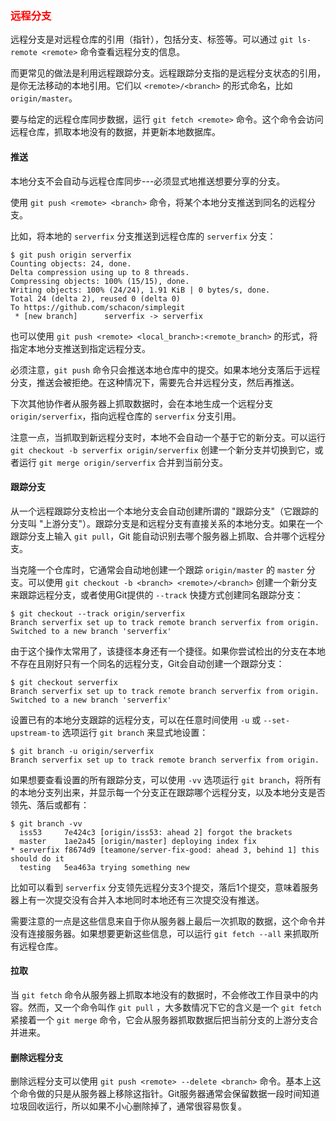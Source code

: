 ### <font color=red>远程分支</font>

远程分支是对远程仓库的引用（指针），包括分支、标签等。可以通过 ```git ls-remote <remote>``` 命令查看远程分支的信息。

而更常见的做法是利用远程跟踪分支。远程跟踪分支指的是远程分支状态的引用，是你无法移动的本地引用。它们以 ```<remote>/<branch>``` 的形式命名，比如 ```origin/master```。

要与给定的远程仓库同步数据，运行 ```git fetch <remote>``` 命令。这个命令会访问远程仓库，抓取本地没有的数据，并更新本地数据库。

#### 推送
本地分支不会自动与远程仓库同步---必须显式地推送想要分享的分支。

使用 ```git push <remote> <branch>``` 命令，将某个本地分支推送到同名的远程分支。

比如，将本地的 ```serverfix``` 分支推送到远程仓库的 ```serverfix``` 分支：
```
$ git push origin serverfix
Counting objects: 24, done.
Delta compression using up to 8 threads.
Compressing objects: 100% (15/15), done.
Writing objects: 100% (24/24), 1.91 KiB | 0 bytes/s, done.
Total 24 (delta 2), reused 0 (delta 0)
To https://github.com/schacon/simplegit
 * [new branch]      serverfix -> serverfix
```

也可以使用 ```git push <remote> <local_branch>:<remote_branch>``` 的形式，将指定本地分支推送到指定远程分支。

必须注意，```git push``` 命令只会推送本地仓库中的提交。如果本地分支落后于远程分支，推送会被拒绝。在这种情况下，需要先合并远程分支，然后再推送。


下次其他协作者从服务器上抓取数据时，会在本地生成一个远程分支 ```origin/serverfix```，指向远程仓库的 ```serverfix``` 分支引用。

注意一点，当抓取到新远程分支时，本地不会自动一个基于它的新分支。可以运行 ```git checkout -b serverfix origin/serverfix``` 创建一个新分支并切换到它，或者运行 ```git merge origin/serverfix``` 合并到当前分支。

#### 跟踪分支
从一个远程跟踪分支检出一个本地分支会自动创建所谓的 "跟踪分支"（它跟踪的分支叫 "上游分支"）。跟踪分支是和远程分支有直接关系的本地分支。如果在一个跟踪分支上输入 ```git pull```，Git 能自动识别去哪个服务器上抓取、合并哪个远程分支。

当克隆一个仓库时，它通常会自动地创建一个跟踪 ```origin/master``` 的 ```master``` 分支。可以使用 ```git checkout -b <branch> <remote>/<branch>``` 创建一个新分支来跟踪远程分支，或者使用Git提供的 ```--track``` 快捷方式创建同名跟踪分支：
```
$ git checkout --track origin/serverfix
Branch serverfix set up to track remote branch serverfix from origin.
Switched to a new branch 'serverfix'
```

由于这个操作太常用了，该捷径本身还有一个捷径。如果你尝试检出的分支在本地不存在且刚好只有一个同名的远程分支，Git会自动创建一个跟踪分支：
```
$ git checkout serverfix
Branch serverfix set up to track remote branch serverfix from origin.
Switched to a new branch 'serverfix'
```


设置已有的本地分支跟踪的远程分支，可以在任意时间使用 ```-u``` 或 ```--set-upstream-to``` 选项运行 ```git branch``` 来显式地设置：
```
$ git branch -u origin/serverfix
Branch serverfix set up to track remote branch serverfix from origin.
```

如果想要查看设置的所有跟踪分支，可以使用 ```-vv``` 选项运行 ```git branch```，将所有的本地分支列出来，并显示每一个分支正在跟踪哪个远程分支，以及本地分支是否领先、落后或都有：
```
$ git branch -vv
  iss53     7e424c3 [origin/iss53: ahead 2] forgot the brackets
  master    1ae2a45 [origin/master] deploying index fix
* serverfix f8674d9 [teamone/server-fix-good: ahead 3, behind 1] this should do it
  testing   5ea463a trying something new
```
比如可以看到 ```serverfix``` 分支领先远程分支3个提交，落后1个提交，意味着服务器上有一次提交没有合并入本地同时本地还有三次提交没有推送。

需要注意的一点是这些信息来自于你从服务器上最后一次抓取的数据，这个命令并没有连接服务器。如果想要更新这些信息，可以运行 ```git fetch --all``` 来抓取所有远程仓库。

#### 拉取
当 ```git fetch``` 命令从服务器上抓取本地没有的数据时，不会修改工作目录中的内容。然而，又一个命令叫作 ```git pull``` ，大多数情况下它的含义是一个 ```git fetch``` 紧接着一个 ```git merge``` 命令，它会从服务器抓取数据后把当前分支的上游分支合并进来。


#### 删除远程分支
删除远程分支可以使用 ```git push <remote> --delete <branch>``` 命令。基本上这个命令做的只是从服务器上移除这指针。Git服务器通常会保留数据一段时间知道垃圾回收运行，所以如果不小心删除掉了，通常很容易恢复。
